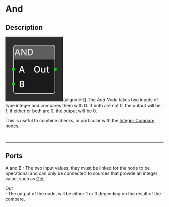 # And

## Description

![And Node](../../assets/nodes/and_node.png){align=left} The *And Node* takes
two inputs of type integer and compares them with 0. If both are not 0, the
output will be 1, if either or both are 0, the output will be 0. 

This is useful to combine checks, in particular with the [Integer
Compare](integer_compare.md) nodes.


<br style="clear:left"/>


-------

## Ports

A and B
: The two input values, they must be linked for the node to be operational and
  can only be connected to sources that provide an integer value, such as
  [Get](get_variable.md).

Out  
: The output of the node, will be either 1 or 0 depending on the result of
  the compare.


